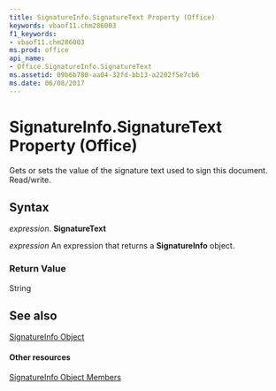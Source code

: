 ```yaml
---
title: SignatureInfo.SignatureText Property (Office)
keywords: vbaof11.chm286003
f1_keywords:
- vbaof11.chm286003
ms.prod: office
api_name:
- Office.SignatureInfo.SignatureText
ms.assetid: 09b6b780-aa04-32fd-bb13-a2202f5e7cb6
ms.date: 06/08/2017
---
```



# SignatureInfo.SignatureText Property (Office)

Gets or sets the value of the signature text used to sign this document. Read/write.


## Syntax

 _expression_. **SignatureText**

 _expression_ An expression that returns a **SignatureInfo** object.


### Return Value

String


## See also


[SignatureInfo Object](signatureinfo-object-office.md)
#### Other resources


[SignatureInfo Object Members](signatureinfo-members-office.md)

